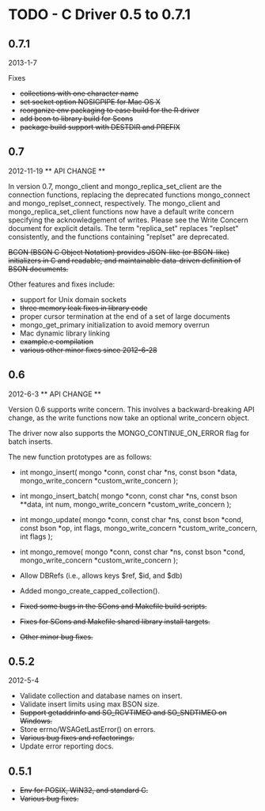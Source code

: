 # TODO - C Driver 0.5 to 0.7.1

## 0.7.1
2013-1-7

Fixes

* ~~collections with one character name~~
* ~~set socket option NOSIGPIPE for Mac OS X~~
* ~~reorganize env packaging to ease build for the R driver~~
* ~~add bcon to library build for Scons~~
* ~~package build support with DESTDIR and PREFIX~~

## 0.7
2012-11-19
** API CHANGE **

In version 0.7, mongo_client and mongo_replica_set_client are the connection functions,
replacing the deprecated functions mongo_connect and mongo_replset_connect, respectively.
The mongo_client and mongo_replica_set_client functions now have a default write concern
specifying the acknowledgement of writes.
Please see the Write Concern document for explicit details.
The term "replica_set" replaces "replset" consistently,
and the functions containing "replset" are deprecated.

~~BCON (BSON C Object Notation) provides JSON-like (or BSON-like) initializers
in C and readable, and maintainable data-driven definition of BSON documents.~~

Other features and fixes include:

* support for Unix domain sockets
* ~~three memory leak fixes in library code~~
* proper cursor termination at the end of a set of large documents
* mongo_get_primary initialization to avoid memory overrun
* Mac dynamic library linking
* ~~example.c compilation~~
* ~~various other minor fixes since 2012-6-28~~

## 0.6
2012-6-3
** API CHANGE **

Version 0.6 supports write concern. This involves a backward-breaking
API change, as the write functions now take an optional write_concern
object.

The driver now also supports the MONGO_CONTINUE_ON_ERROR flag for
batch inserts.

The new function prototypes are as follows:

* int mongo_insert( mongo *conn, const char *ns, const bson *data,
      mongo_write_concern *custom_write_concern );

* int mongo_insert_batch( mongo *conn, const char *ns,
    const bson **data, int num, mongo_write_concern *custom_write_concern );

* int mongo_update( mongo *conn, const char *ns, const bson *cond,
    const bson *op, int flags, mongo_write_concern *custom_write_concern,
    int flags );

* int mongo_remove( mongo *conn, const char *ns, const bson *cond,
    mongo_write_concern *custom_write_concern );

* Allow DBRefs (i.e., allows keys $ref, $id, and $db)
* Added mongo_create_capped_collection().
* ~~Fixed some bugs in the SCons and Makefile build scripts.~~
* ~~Fixes for SCons and Makefile shared library install targets.~~
* ~~Other minor bug fixes.~~

## 0.5.2
2012-5-4

* Validate collection and database names on insert.
* Validate insert limits using max BSON size.
* ~~Support getaddrinfo and SO_RCVTIMEO and SO_SNDTIMEO on Windows.~~
* Store errno/WSAGetLastError() on errors.
* ~~Various bug fixes and refactorings.~~
* Update error reporting docs.

## 0.5.1

* ~~Env for POSIX, WIN32, and standard C.~~
* ~~Various bug fixes.~~